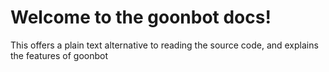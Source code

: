 # Welcome to the goonbot docs!
This offers a plain text alternative to reading the source code, and explains the features of goonbot